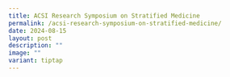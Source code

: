 ```yaml
---
title: ACSI Research Symposium on Stratified Medicine
permalink: /acsi-research-symposium-on-stratified-medicine/
date: 2024-08-15
layout: post
description: ""
image: ""
variant: tiptap
---
```

